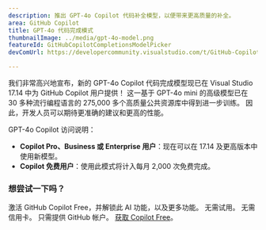 ```yaml
---
description: 推出 GPT-4o Copilot 代码补全模型，以便带来更高质量的补全。
area: GitHub Copilot
title: GPT-4o 代码完成模式
thumbnailImage: ../media/gpt-4o-model.png
featureId: GitHubCopilotCompletionsModelPicker
devComUrl: https://developercommunity.visualstudio.com/t/GitHub-Copilot-Lags-Behind-GPT-4o-in-Dev/10725256

---
```



我们非常高兴地宣布，新的 GPT-4o Copilot 代码完成模型现已在 Visual Studio 17.14 中为 GitHub Copilot 用户提供！ 这一基于 GPT-4o mini 的高级模型已在 30 多种流行编程语言的 275,000 多个高质量公共资源库中得到进一步训练。 因此，开发人员可以期待更准确的建议和更高的性能。

GPT-4o Copilot 访问说明：

- **Copilot Pro、Business 或 Enterprise 用户**：现在可以在 17.14 及更高版本中使用新模型。
- **Copilot 免费用户**：使用此模式将计入每月 2,000 次免费完成。

### 想尝试一下吗？
激活 GitHub Copilot Free，并解锁此 AI 功能，以及更多功能。
 无需试用。 无需信用卡。 只需提供 GitHub 帐户。 [获取 Copilot Free](https://github.com/settings/copilot)。
